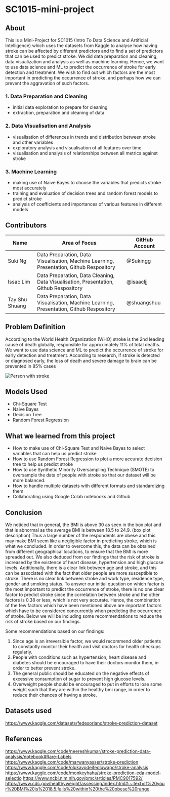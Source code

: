 # SC1015-mini-project

## About

This is a Mini-Project for SC1015 (Intro To Data Science and Artificial Intelligence) which uses the datasets from Kaggle to analyse how having stroke can be affected by different predictors and to find a set of predictors that can be used to predict stroke. We did data preparation and cleaning, data visualization and analysis as well as machine learning. Hence, we want to use data science and ML to predict the occurrence of stroke for early detection and treatment. 
We wish to find out which factors are the most important in predicting the occurrence of stroke, and perhaps how we can prevent the aggravation of such factors.

### 1. Data Preparation and Cleaning
- initial data exploration to prepare for cleaning
- extraction, preparation and cleaning of data

### 2. Data Visualisation and Analysis
- visualisation of differences in trends and distribution between stroke and other variables
- exploratory analysis and visualisation of all features over time
- visualisation and analysis of relationships between all metrics against stroke

### 3. Machine Learning
- making use of Naive Bayes to choose the variables that predicts stroke most accurately
- training and evaluation of decision trees and random forest models to predict stroke
- analysis of coefficients and importances of various features in different models

## Contributors

|  Name  |  Area of Focus  |  GitHub Account  |
|  ---  |  ---  | --- |
|  Suki Ng  |  Data Preparation, Data Visualisation, Machine Learning, Presentation, Github Respository  | @Sukingg
|  Issac Lim  |  Data Preparation, Data Cleaning, Data Visualisation, Presentation, Github Respository  | @isaacljj
|  Tay Shu Shuang  |  Data Preparation, Data Visualisation, Machine Learning, Presentation, Github Respository  | @shuangshuu

## Problem Definition
According to the World Health Organization (WHO) stroke is the 2nd leading cause of death globally, responsible for approximately 11% of total deaths.
We want to use data science and ML to predict the occurrence of stroke for early detection and treatment. According to research, if stroke is detected or diagnosed early, the loss of death and severe damage to brain can be prevented in 85% cases

![Person with stroke](stroke.jpeg)

## Models Used

- Chi-Square Test
- Naive Bayes
- Decision Tree
- Random Forest Regression

## What we learned from this project
- How to make use of Chi-Square Test and Naive Bayes to select variables that can help us predict stroke
- How to use Random Forest Regression to plot a more accurate decision tree to help us predict stroke
- How to use Synthetic Minority Oversampling Technique (SMOTE) to oversample the data of people with stroke so that our dataset will be more balanced.
- How to handle multiple datasets with different formats and standardizing them
- Collaborating using Google Colab notebooks and Github
 
## Conclusion
We noticed that in general, the BMI is above 30 as seen in the box plot and that is abnormal as the average BMI is between 18.5 to 24.9. (box plot description) Thus a large number of the respondents are obese and this may make BMI seem like a negligible factor in predicting stroke, which is what we concluded. In order to overcome this, the data can be obtained from different geographical locations, to ensure that the BMI is more spreaded out. 
We also deduced from our findings that the risk of stroke is increased by the existence of heart disease, hypertension and high glucose levels. Additionally, there is a clear link between age and stroke, and this can be associated with the fact that older people are more susceptible to stroke. There is no clear link between stroke and work type, residence type, gender and smoking status. 
To answer our initial question on which factor is the most important to predict the occurrence of stroke, there is no one clear factor to predict stroke since the correlation between stroke and the other factors is 0.38 or less, which is not very accurate. Hence, the combination of the few factors which have been mentioned above are important factors which have to be considered concurrently when predicting the occurrence of stroke. Below we will be including some recommendations to reduce the risk of stroke based on our findings.

Some recommendations based on our findings:
1) Since age is an irreversible factor, we would recommend older patients to constantly monitor their health and visit doctors for health checkups regularly.
2) People with conditions such as hypertension, heart disease and diabetes should be encouraged to have their doctors monitor them, in order to better prevent stroke. 
3) The general public should be educated on the negative effects of excessive consumption of sugar to prevent high glucose levels.
4) Overweight people should be encouraged to put in efforts to lose some weight such that they are within the healthy bmi range, in order to reduce their chances of having a stroke. 


## Datasets used
https://www.kaggle.com/datasets/fedesoriano/stroke-prediction-dataset

## References

https://www.kaggle.com/code/neereshkumar/stroke-prediction-data-analysis/notebook#Rare-Labels
https://www.kaggle.com/code/marwanyasser/stroke-prediction
https://www.kaggle.com/code/olukayodeifeoluwapo/stroke-analysis
https://www.kaggle.com/code/monkeyhaha/stroke-prediction-eda-model-selectio
https://www.ncbi.nlm.nih.gov/pmc/articles/PMC9017592/
https://www.cdc.gov/healthyweight/assessing/index.html#:~:text=If%20your%20BMI%20is%2018.5,falls%20within%20the%20obese%20range.

